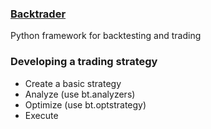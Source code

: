 ### **[Backtrader]()**
Python framework for backtesting and trading 


### Developing a trading strategy

- Create a basic strategy
- Analyze (use bt.analyzers)
- Optimize (use bt.optstrategy)
- Execute


